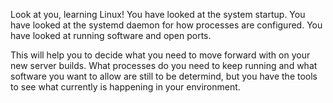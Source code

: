 Look at you, learning Linux!
You have looked at the system startup. You have looked at the systemd daemon for how processes are configured. You have looked at running software and open ports. 

This will help you to decide what you need to move forward with on your new server builds. What processes do you need to keep running and what software you want to allow are still to be determind, but you have the tools to see what currently is happening in your environment.